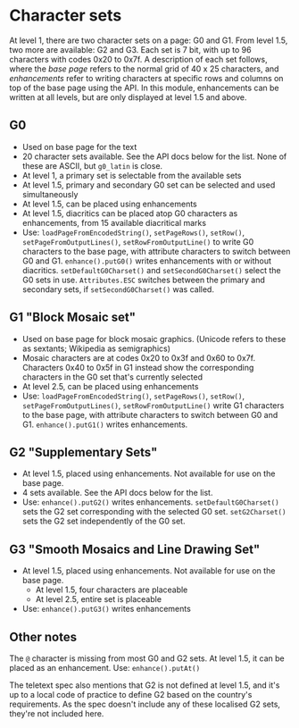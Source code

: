 # Character sets

At level 1, there are two character sets on a page: G0 and G1.  From level 1.5, two more are available: G2 and G3. Each set is 7 bit, with up to 96 characters with codes 0x20 to 0x7f.  A description of each set follows, where the _base page_ refers to the normal grid of 40 x 25 characters, and _enhancements_ refer to writing characters at specific rows and columns on top of the base page using the API. In this module, enhancements can be written at all levels, but are only displayed at level 1.5 and above.

## G0

- Used on base page for the text
- 20 character sets available. See the API docs below for the list.  None of these are ASCII, but `g0_latin` is close.
- At level 1, a primary set is selectable from the available sets
- At level 1.5, primary and secondary G0 set can be selected and used simultaneously
- At level 1.5, can be placed using enhancements
- At level 1.5, diacritics can be placed atop G0 characters as enhancements, from 15 available diacritical marks
- Use: `loadPageFromEncodedString()`, `setPageRows()`, `setRow()`, `setPageFromOutputLines()`, `setRowFromOutputLine()` to write G0 characters to the base page, with attribute characters to switch between G0 and G1.  `enhance().putG0()` writes enhancements with or without diacritics.  `setDefaultG0Charset()` and `setSecondG0Charset()` select the G0 sets in use.  `Attributes.ESC` switches between the primary and secondary sets, if `setSecondG0Charset()` was called.

## G1 "Block Mosaic set"

- Used on base page for block mosaic graphics. (Unicode refers to these as sextants; Wikipedia as semigraphics)
- Mosaic characters are at codes 0x20 to 0x3f and 0x60 to 0x7f. Characters 0x40 to 0x5f in G1 instead show the corresponding characters in the G0 set that's currently selected
- At level 2.5, can be placed using enhancements
- Use: `loadPageFromEncodedString()`, `setPageRows()`, `setRow()`, `setPageFromOutputLines()`, `setRowFromOutputLine()` write G1 characters to the base page, with attribute characters to switch between G0 and G1.  `enhance().putG1()` writes enhancements.

## G2 "Supplementary Sets"

- At level 1.5, placed using enhancements. Not available for use on the base page.
- 4 sets available. See the API docs below for the list.
- Use: `enhance().putG2()` writes enhancements.  `setDefaultG0Charset()` sets the G2 set corresponding with the selected G0 set. `setG2Charset()` sets the G2 set independently of the G0 set.

## G3 "Smooth Mosaics and Line Drawing Set"

- At level 1.5, placed using enhancements. Not available for use on the base page.
  - At level 1.5, four characters are placeable
  - At level 2.5, entire set is placeable
- Use: `enhance().putG3()` writes enhancements

## Other notes

The `@` character is missing from most G0 and G2 sets. At level 1.5, it can be placed as an enhancement. Use: `enhance().putAt()`

The teletext spec also mentions that G2 is not defined at level 1.5, and it's up to a local code of practice to define G2 based on the country's requirements. As the spec doesn't include any of these localised G2 sets, they're not included here.
